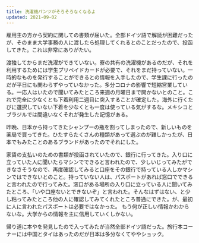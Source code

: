 ```yaml
---
title: 洗濯機パンツがそろそろなくなるよ
updated: 2021-09-02
---
```


雇用主の方から契約に関しての書類が届いた。全部ドイツ語で解読が困難だったが、そのまま大学事務の人に渡したら処理してくれるとのことだったので、投函してきた。これは非常にありがたい。

渡独してからまだ洗濯ができていない。寮の共有の洗濯機があるのだが、それを利用するためには学生プリペイドカードが必要で、それをまだ持っていない。一時的なものを発行することができるとの情報を入手したので、学生課に行ったのだが平日にも関わらずやっていなかった。多分コロナの影響で短縮営業している。一応人はいたので聞いてみたところ来週の月曜日まで開かないとのこと。これで完全に少なくとも下着利用二週目に突入することが確定した。海外に行くたびに選択していない下着を少なくとも一度は使っている気がするな。メキシコとブラジルでは間違いなくそれが発生した記憶がある。

昨晩、日本から持ってきたシャンプーの瓶を割ってしまったので、新しいものを薬局で買ってきた。ひたすらたくさんの種類があって選ぶのが難しかったが、日本でもみたことのあるブランドがあったのでそれにした。

家賃の支払いのための書類が投函されていたので、銀行に行ってきた。入り口に立っていた人に聞いたらマシンでできると言われたので、少しいじってみたができなさそうなので、再度確認してみると口座をその銀行で持っている人しかマシンではできないとのこと。持っていない人は、パスポートがあれば窓口でできると言われたので行ってみた。窓口がある場所の入り口に立っている人に聞いてみたところ、「いや口座ないとできないぞ」と言われた。そんなはずはない、と少し粘ってみたところ他の人に確認してみてくれたところ普通にできた。が、最初に人に言われたパスポートは必要ではなかった。
もう何が正しい情報かわからないな。大学からの情報を主に信用していくしかない。

帰り道に本やを発見したので入ってみたが当然全部ドイツ語だった。旅行本コーナーには中国とタイはあったのだが日本は多分なくてややショック。
